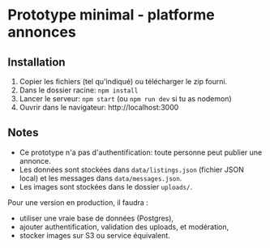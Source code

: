 # Prototype minimal - platforme annonces

## Installation

1. Copier les fichiers (tel qu'indiqué) ou télécharger le zip fourni.
2. Dans le dossier racine: `npm install`
3. Lancer le serveur: `npm start` (ou `npm run dev` si tu as nodemon)
4. Ouvrir dans le navigateur: http://localhost:3000

## Notes
- Ce prototype n'a pas d'authentification: toute personne peut publier une annonce.
- Les données sont stockées dans `data/listings.json` (fichier JSON local) et les messages dans `data/messages.json`.
- Les images sont stockées dans le dossier `uploads/`.

Pour une version en production, il faudra :
- utiliser une vraie base de données (Postgres),
- ajouter authentification, validation des uploads, et modération,
- stocker images sur S3 ou service équivalent.